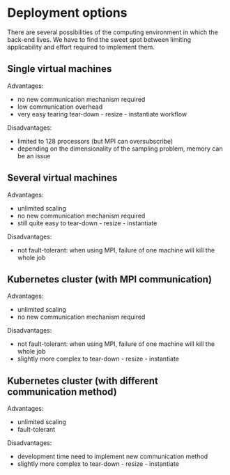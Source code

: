 # Deployment options
There are several possibilities of the computing environment in which the back-end lives. We have to find the sweet spot between limiting applicability and effort required to implement them.

## Single virtual machines
Advantages:
- no new communication mechanism required
- low communication overhead
- very easy tearing tear-down - resize - instantiate workflow

Disadvantages:
- limited to 128 processors (but MPI can oversubscribe)
- depending on the dimensionality of the sampling problem, memory can be an issue

## Several virtual machines
Advantages:
- unlimited scaling
- no new communication mechanism required
- still quite easy to tear-down - resize - instantiate

Disadvantages:
- not fault-tolerant: when using MPI, failure of one machine will kill the whole job

## Kubernetes cluster (with MPI communication)
Advantages:
- unlimited scaling
- no new communication mechanism required

Disadvantages:
- not fault-tolerant: when using MPI, failure of one machine will kill the whole job
- slightly more complex to tear-down - resize - instantiate

## Kubernetes cluster (with different communication method)
Advantages:
- unlimited scaling
- fault-tolerant

Disadvantages:
- development time need to implement new communication method
- slightly more complex to tear-down - resize - instantiate
